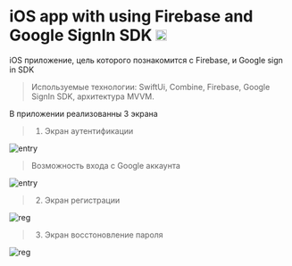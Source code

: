 # iOS app with using Firebase and Google SignIn SDK <img src="https://firebase.google.com/downloads/brand-guidelines/SVG/logo-logomark.svg" width="20" height="20">

iOS приложение, цель которого познакомится с Firebase, и Google sign in SDK

> Используемые технологии: 
SwiftUi, Combine, Firebase, Google SignIn SDK, архитектура MVVM. 

В приложении реализованны 3 экрана

>1. Экран аутентификации

![entry](Gif/Entry.png)

> Возможность входа с Google аккаунта

![entry](Gif/GifGoogleSignIn.gif)

> 2. Экран регистрации

![reg](Gif/GifReg.gif)

> 3. Экран восстоновление пароля

![reg](Gif/GifRestore.gif)
